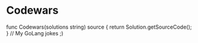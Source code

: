 # Codewars
func Codewars(solutions string) source {
  return Solution.getSourceCode();
} 
// My GoLang jokes ;)
